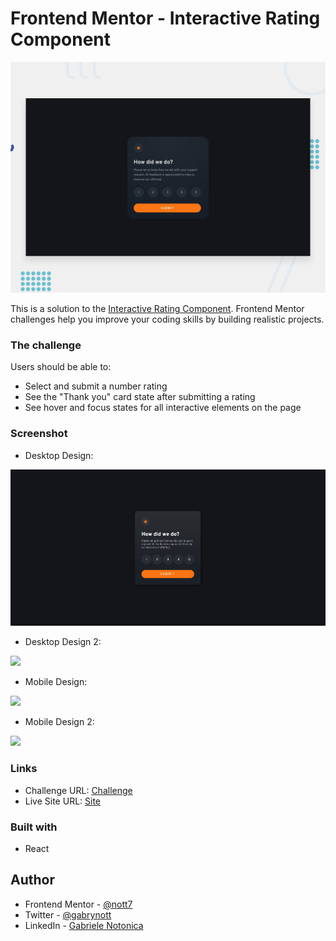 # Frontend Mentor - Interactive Rating Component

![Design preview for the Interactive Rating Component coding challenge](./public/design/desktop-preview.jpg)

This is a solution to the [Interactive Rating Component](https://www.frontendmentor.io/challenges/interactive-rating-component-koxpeBUmI/hub). Frontend Mentor challenges help you improve your coding skills by building realistic projects. 


### The challenge

Users should be able to:

- Select and submit a number rating
- See the "Thank you" card state after submitting a rating
- See hover and focus states for all interactive elements on the page
### Screenshot
- Desktop Design:

![](./public/screenshots/desktop-design.png)

- Desktop Design 2:

![](./screenshots/desktop-design2.png)

- Mobile Design:

![](./screenshots/mobile-design.png)

- Mobile Design 2:

![](./screenshots/mobile-design2.png)







### Links

- Challenge URL: [Challenge](https://www.frontendmentor.io/challenges/interactive-rating-component-koxpeBUmI)
- Live Site URL: [Site](https://interactive-rating-component-nott.netlify.app/)


### Built with

- React

## Author
- Frontend Mentor - [@nott7](https://www.frontendmentor.io/profile/nott7)
- Twitter - [@gabrynott](https://www.twitter.com/gabrynott)
- LinkedIn - [Gabriele Notonica](https://www.linkedin.com/in/gabriele-notonica-a28080253/)
